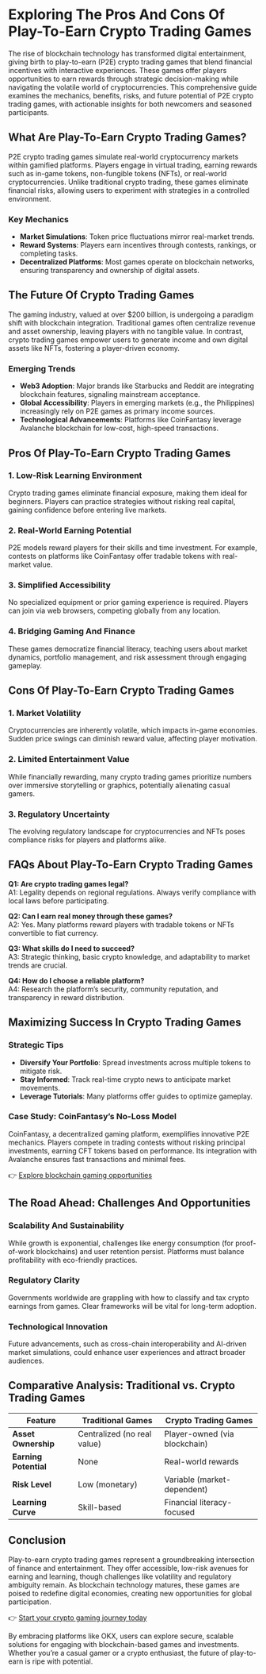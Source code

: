 # Exploring The Pros And Cons Of Play-To-Earn Crypto Trading Games  

The rise of blockchain technology has transformed digital entertainment, giving birth to play-to-earn (P2E) crypto trading games that blend financial incentives with interactive experiences. These games offer players opportunities to earn rewards through strategic decision-making while navigating the volatile world of cryptocurrencies. This comprehensive guide examines the mechanics, benefits, risks, and future potential of P2E crypto trading games, with actionable insights for both newcomers and seasoned participants.  

## What Are Play-To-Earn Crypto Trading Games?  

P2E crypto trading games simulate real-world cryptocurrency markets within gamified platforms. Players engage in virtual trading, earning rewards such as in-game tokens, non-fungible tokens (NFTs), or real-world cryptocurrencies. Unlike traditional crypto trading, these games eliminate financial risks, allowing users to experiment with strategies in a controlled environment.  

### Key Mechanics  
- **Market Simulations**: Token price fluctuations mirror real-market trends.  
- **Reward Systems**: Players earn incentives through contests, rankings, or completing tasks.  
- **Decentralized Platforms**: Most games operate on blockchain networks, ensuring transparency and ownership of digital assets.  

## The Future Of Crypto Trading Games  

The gaming industry, valued at over $200 billion, is undergoing a paradigm shift with blockchain integration. Traditional games often centralize revenue and asset ownership, leaving players with no tangible value. In contrast, crypto trading games empower users to generate income and own digital assets like NFTs, fostering a player-driven economy.  

### Emerging Trends  
- **Web3 Adoption**: Major brands like Starbucks and Reddit are integrating blockchain features, signaling mainstream acceptance.  
- **Global Accessibility**: Players in emerging markets (e.g., the Philippines) increasingly rely on P2E games as primary income sources.  
- **Technological Advancements**: Platforms like CoinFantasy leverage Avalanche blockchain for low-cost, high-speed transactions.  

## Pros Of Play-To-Earn Crypto Trading Games  

### 1. **Low-Risk Learning Environment**  
Crypto trading games eliminate financial exposure, making them ideal for beginners. Players can practice strategies without risking real capital, gaining confidence before entering live markets.  

### 2. **Real-World Earning Potential**  
P2E models reward players for their skills and time investment. For example, contests on platforms like CoinFantasy offer tradable tokens with real-market value.  

### 3. **Simplified Accessibility**  
No specialized equipment or prior gaming experience is required. Players can join via web browsers, competing globally from any location.  

### 4. **Bridging Gaming And Finance**  
These games democratize financial literacy, teaching users about market dynamics, portfolio management, and risk assessment through engaging gameplay.  

## Cons Of Play-To-Earn Crypto Trading Games  

### 1. **Market Volatility**  
Cryptocurrencies are inherently volatile, which impacts in-game economies. Sudden price swings can diminish reward value, affecting player motivation.  

### 2. **Limited Entertainment Value**  
While financially rewarding, many crypto trading games prioritize numbers over immersive storytelling or graphics, potentially alienating casual gamers.  

### 3. **Regulatory Uncertainty**  
The evolving regulatory landscape for cryptocurrencies and NFTs poses compliance risks for players and platforms alike.  

## FAQs About Play-To-Earn Crypto Trading Games  

**Q1: Are crypto trading games legal?**  
A1: Legality depends on regional regulations. Always verify compliance with local laws before participating.  

**Q2: Can I earn real money through these games?**  
A2: Yes. Many platforms reward players with tradable tokens or NFTs convertible to fiat currency.  

**Q3: What skills do I need to succeed?**  
A3: Strategic thinking, basic crypto knowledge, and adaptability to market trends are crucial.  

**Q4: How do I choose a reliable platform?**  
A4: Research the platform’s security, community reputation, and transparency in reward distribution.  

## Maximizing Success In Crypto Trading Games  

### Strategic Tips  
- **Diversify Your Portfolio**: Spread investments across multiple tokens to mitigate risk.  
- **Stay Informed**: Track real-time crypto news to anticipate market movements.  
- **Leverage Tutorials**: Many platforms offer guides to optimize gameplay.  

### Case Study: CoinFantasy’s No-Loss Model  
CoinFantasy, a decentralized gaming platform, exemplifies innovative P2E mechanics. Players compete in trading contests without risking principal investments, earning CFT tokens based on performance. Its integration with Avalanche ensures fast transactions and minimal fees.  

👉 [Explore blockchain gaming opportunities](https://bit.ly/okx-bonus)  

## The Road Ahead: Challenges And Opportunities  

### Scalability And Sustainability  
While growth is exponential, challenges like energy consumption (for proof-of-work blockchains) and user retention persist. Platforms must balance profitability with eco-friendly practices.  

### Regulatory Clarity  
Governments worldwide are grappling with how to classify and tax crypto earnings from games. Clear frameworks will be vital for long-term adoption.  

### Technological Innovation  
Future advancements, such as cross-chain interoperability and AI-driven market simulations, could enhance user experiences and attract broader audiences.  

## Comparative Analysis: Traditional vs. Crypto Trading Games  

| Feature                | Traditional Games         | Crypto Trading Games          |  
|-------------------------|---------------------------|-------------------------------|  
| **Asset Ownership**     | Centralized (no real value)| Player-owned (via blockchain) |  
| **Earning Potential**   | None                      | Real-world rewards            |  
| **Risk Level**          | Low (monetary)            | Variable (market-dependent)   |  
| **Learning Curve**      | Skill-based               | Financial literacy-focused    |  

## Conclusion  

Play-to-earn crypto trading games represent a groundbreaking intersection of finance and entertainment. They offer accessible, low-risk avenues for earning and learning, though challenges like volatility and regulatory ambiguity remain. As blockchain technology matures, these games are poised to redefine digital economies, creating new opportunities for global participation.  

👉 [Start your crypto gaming journey today](https://bit.ly/okx-bonus)  

By embracing platforms like OKX, users can explore secure, scalable solutions for engaging with blockchain-based games and investments. Whether you’re a casual gamer or a crypto enthusiast, the future of play-to-earn is ripe with potential.